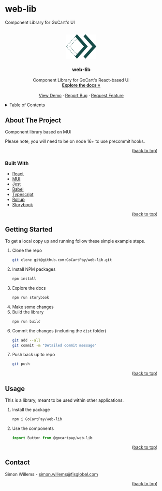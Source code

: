 # web-lib

Component Library for GoCart's UI

<div id="top"></div>

<!-- PROJECT LOGO -->
<br />
<div align="center">
  <a href="https://github.com/GoCartPay/web-lib">
    <img src="stories/assets/spruce-icon.png" alt="Logo" width="100" height="80">
  </a>

<h3 align="center">web-lib</h3>

  <p align="center">
    Component Library for GoCart's React-based UI
    <br />
    <a href="https://61c388e27064e6003a60bbab-enrwpsgjbh.chromatic.com/?path=/story/introduction--page"><strong>Explore the docs »</strong></a>
    <br />
    <br />
    <a href="https://61c388e27064e6003a60bbab-enrwpsgjbh.chromatic.com/?path=/story/introduction--page">View Demo</a>
    ·
    <a href="https://github.com/GoCartPay/web-lib/issues">Report Bug</a>
    ·
    <a href="https://github.com/GoCartPay/web-lib/issues">Request Feature</a>
  </p>
</div>

<!-- TABLE OF CONTENTS -->
<details>
  <summary>Table of Contents</summary>
  <ol>
    <li>
      <a href="#about-the-project">About The Project</a>
    </li>
    <li>
      <a href="#getting-started">Getting Started</a>
    </li>
    <li><a href="#usage">Usage</a></li>
    <li><a href="#contact">Contact</a></li>
  </ol>
</details>

<!-- ABOUT THE PROJECT -->

## About The Project

Component library based on MUI

Please note, you will need to be on node 16+ to use precommit hooks.

<p align="right">(<a href="#top">back to top</a>)</p>

### Built With

- [React](https://reactjs.org/)
- [MUI](https://mui.com/)
- [Jest](https://jestjs.io/)
- [Babel](https://babeljs.io/)
- [Typescript](https://www.typescriptlang.org/)
- [Rollup](https://www.rollupjs.org/)
- [Storybook](https://storybook.js.org/)

<p align="right">(<a href="#top">back to top</a>)</p>

<!-- GETTING STARTED -->

## Getting Started

To get a local copy up and running follow these simple example steps.

1. Clone the repo
   ```sh
   git clone git@github.com:GoCartPay/web-lib.git
   ```
2. Install NPM packages
   ```sh
   npm install
   ```
3. Explore the docs
   ```sh
   npm run storybook
   ```
4. Make some changes
5. Build the library
   ```sh
   npm run build
   ```
6. Commit the changes (including the `dist` folder)
   ```sh
   git add --all
   git commit -m "Detailed commit message"
   ```
7. Push back up to repo
   ```sh
   git push
   ```

<p align="right">(<a href="#top">back to top</a>)</p>

<!-- USAGE EXAMPLES -->

## Usage

This is a library, meant to be used within other applications.

1. Install the package
   ```sh
   npm i GoCartPay/web-lib
   ```
2. Use the components
   ```js
   import Button from @gocartpay/web-lib
   ```

<p align="right">(<a href="#top">back to top</a>)</p>

<!-- CONTACT -->

## Contact

Simon Willems - simon.willems@fisglobal.com

<p align="right">(<a href="#top">back to top</a>)</p>
